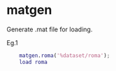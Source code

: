matgen
======

Generate .mat file for loading.

Eg.1 

```matlab
	matgen.roma('%dataset/roma');
	load roma
```